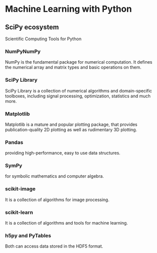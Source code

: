# Machine Learning with Python
## SciPy ecosystem
Scientific Computing Tools for Python 
### NumPyNumPy
NumPy is the fundamental package for numerical computation. It defines the numerical array and matrix types and basic operations on them.
### SciPy Library
SciPy Library is a collection of numerical algorithms and domain-specific toolboxes, including signal processing, optimization, statistics and much more.
### Matplotlib
Matplotlib is a mature and popular plotting package, that provides publication-quality 2D plotting as well as rudimentary 3D plotting.
### Pandas
providing high-performance, easy to use data structures.
### SymPy
for symbolic mathematics and computer algebra.
### scikit-image
It is a collection of algorithms for image processing.
### scikit-learn
It is a collection of algorithms and tools for machine learning.
### h5py and PyTables
Both can access data stored in the HDF5 format.
